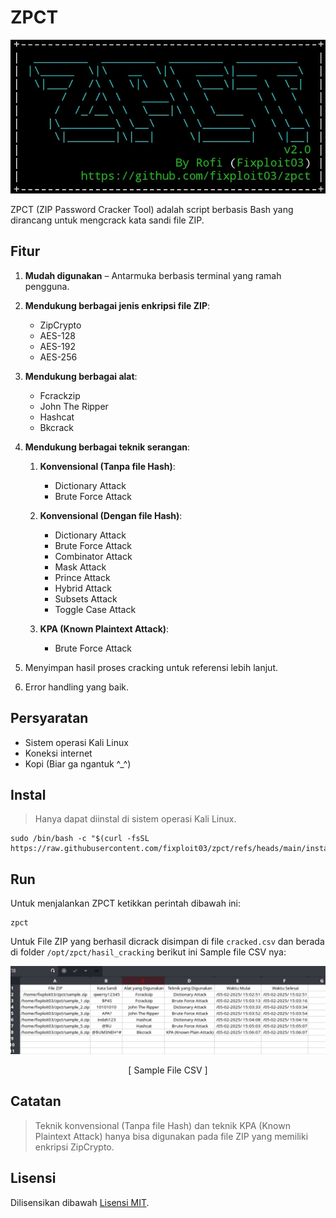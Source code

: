# ZPCT

![](https://github.com/fixploit03/zpct/blob/main/img/zpct.jpg)

ZPCT (ZIP Password Cracker Tool) adalah script berbasis Bash yang dirancang untuk mengcrack kata sandi file ZIP.

## Fitur

1. **Mudah digunakan** – Antarmuka berbasis terminal yang ramah pengguna.
2. **Mendukung berbagai jenis enkripsi file ZIP**:

    - ZipCrypto
    - AES-128
    - AES-192
    - AES-256

3. **Mendukung berbagai alat**:

    - Fcrackzip
    - John The Ripper
    - Hashcat
    - Bkcrack

4. **Mendukung berbagai teknik serangan**:

    1. **Konvensional (Tanpa file Hash)**:

       - Dictionary Attack
       - Brute Force Attack
         
    2. **Konvensional (Dengan file Hash)**:
   
       - Dictionary Attack
       - Brute Force Attack
       - Combinator Attack
       - Mask Attack
       - Prince Attack
       - Hybrid Attack
       - Subsets Attack
       - Toggle Case Attack
         
    3. **KPA (Known Plaintext Attack)**:
       
       - Brute Force Attack

5. Menyimpan hasil proses cracking untuk referensi lebih lanjut.
6. Error handling yang baik.

## Persyaratan

- Sistem operasi Kali Linux
- Koneksi internet
- Kopi (Biar ga ngantuk ^_^)
  
## Instal

> Hanya dapat diinstal di sistem operasi Kali Linux.

```
sudo /bin/bash -c "$(curl -fsSL https://raw.githubusercontent.com/fixploit03/zpct/refs/heads/main/instal.sh)"
```

## Run

Untuk menjalankan ZPCT ketikkan perintah dibawah ini:

```
zpct
```

Untuk File ZIP yang berhasil dicrack disimpan di file `cracked.csv` dan berada di folder `/opt/zpct/hasil_cracking` berikut ini Sample file CSV nya:

![](https://github.com/fixploit03/zpct/blob/main/img/cracked.png)

<p align="center">
    [ Sample File CSV ]
</p>


## Catatan

> Teknik konvensional (Tanpa file Hash) dan teknik KPA (Known Plaintext Attack) hanya bisa digunakan pada file ZIP yang memiliki enkripsi ZipCrypto.

## Lisensi

Dilisensikan dibawah [Lisensi MIT]().
